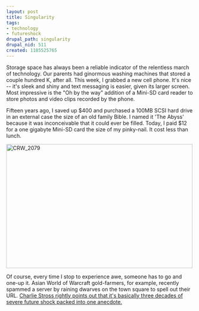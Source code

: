 ```yaml
--- 
layout: post
title: Singularity
tags: 
- technology
- futureshock
drupal_path: singularity
drupal_nid: 511
created: 1185525765
---
```

Storage space has always been a reliable indicator of the relentless march of technology. Our parents had ginormous washing machines that stored a couple hundred K, after all. This week, I grabbed a new cell phone. It's nice -- it's sleek and shiny and text messaging is easier, given its larger screen. Most impressive is the "Oh by the way" addition of a Mini-SD card reader to store photos and video clips recorded by the phone.

Fifteen years ago, I saved up $400 and purchased a 100MB SCSI hard drive in an external case the size of an old family Bible. I named it 'The Abyss' because it was inconceivable that it could ever be filled. Today, I paid $12 for a one gigabyte Mini-SD card the size of my pinky-nail. It cost less than lunch.

<a href="http://www.flickr.com/photos/jeffeaton/914135322/" title="Photo Sharing"><img src="http://farm2.static.flickr.com/1149/914135322_ec3a894b40.jpg" width="500" height="334" alt="CRW_2079" /></a>

Of course, every time I stop to experience awe, someone has to go and one-up it. Asian World of Warcraft gold-farmers, for example, recently spammed a server by raining dwarves on the town square to spell out their URL. <a href="http://www.antipope.org/charlie/blog-static/2007/07/unpacking_the_zeitgeist.html">Charlie Stross rightly points out that it's basically three decades of severe future shock packed into one anecdote.</a>
